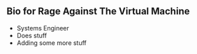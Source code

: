 ## Bio for Rage Against The Virtual Machine
- Systems Engineer
- Does stuff
- Adding some more stuff
